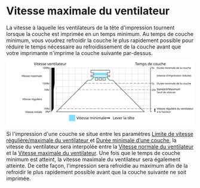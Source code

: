Vitesse maximale du ventilateur
====

La vitesse à laquelle les ventilateurs de la tête d'impression tournent lorsque la couche est imprimée en un temps minimum. Au temps de couche minimum, vous voudrez refroidir la couche le plus rapidement possible pour réduire le temps nécessaire au refroidissement de la couche avant que votre imprimante n'imprime la couche suivante par-dessus.

![Quelle vitesse de ventilateur est utilisée où](../images/cool_fan_speed_fr.svg)

Si l'impression d'une couche se situe entre les paramètres [Limite de vitesse régulière/maximale du ventilateur
](cool_min_layer_time_fan_speed_max.md) et [Durée minimale d’une couche](cool_min_layer_time.md), la vitesse du ventilateur sera interpolée entre la [Vitesse normale du ventilateur](cool_fan_speed_min.md) et la [Vitesse maximale du ventilateur](cool_fan_speed_max.md). Une fois que le temps de couche minimum est atteint, la vitesse maximale du ventilateur sera également atteinte. De cette façon, l'impression sera refroidie au maximum afin de la refroidir le plus rapidement possible avant que la couche suivante ne soit imprimée.
